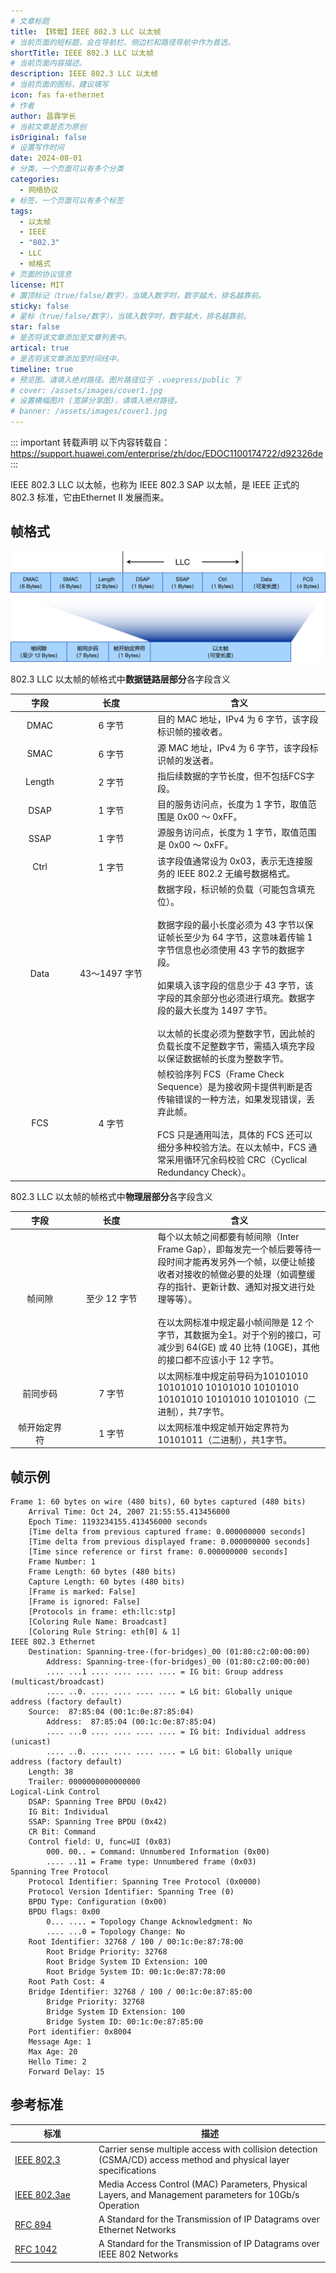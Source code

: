 ```yaml
---
# 文章标题
title: 【转载】IEEE 802.3 LLC 以太帧
# 当前页面的短标题，会在导航栏、侧边栏和路径导航中作为首选。
shortTitle: IEEE 802.3 LLC 以太帧
# 当前页面内容描述。
description: IEEE 802.3 LLC 以太帧
# 当前页面的图标，建议填写
icon: fas fa-ethernet
# 作者
author: 昌霖学长
# 当前文章是否为原创
isOriginal: false
# 设置写作时间
date: 2024-08-01
# 分类，一个页面可以有多个分类
categories: 
  - 网络协议
# 标签，一个页面可以有多个标签
tags: 
  - 以太帧
  - IEEE
  - "802.3"
  - LLC
  - 帧格式
# 页面的协议信息
license: MIT
# 置顶标记（true/false/数字），当填入数字时，数字越大，排名越靠前。
sticky: false
# 星标（true/false/数字），当填入数字时，数字越大，排名越靠前。
star: false
# 是否将该文章添加至文章列表中。
artical: true
# 是否将该文章添加至时间线中。
timeline: true
# 预览图。请填入绝对路径。图片路径位于 .vuepress/public 下
# cover: /assets/images/cover1.jpg
# 设置横幅图片 (宽屏分享图)，请填入绝对路径。
# banner: /assets/images/cover1.jpg
---
```


::: important 转载声明
以下内容转载自：<https://support.huawei.com/enterprise/zh/doc/EDOC1100174722/d92326de>
:::

IEEE 802.3 LLC 以太帧，也称为 IEEE 802.3 SAP 以太帧，是 IEEE 正式的 802.3 标准，它由Ethernet II 发展而来。

## 帧格式

![IEEE 802.3 LLC 以太帧](/assets/postsimages/2024-08-01-IEEE802.3LLC以太帧/IEEE802.3LLC以太帧.jpeg)

802.3 LLC 以太帧的帧格式中**数据链路层部分**各字段含义

| <div style="width:80px">字段</div> | <div style="width:120px">长度</div> | 含义                                                                                                                                                                                                                                                                                                                                                                                         |
| :--------------------------------: | :---------------------------------: | -------------------------------------------------------------------------------------------------------------------------------------------------------------------------------------------------------------------------------------------------------------------------------------------------------------------------------------------------------------------------------------------- |
|                DMAC                |               6 字节                | 目的 MAC 地址，IPv4 为 6 字节，该字段标识帧的接收者。                                                                                                                                                                                                                                                                                                                                        |
|                SMAC                |               6 字节                | 源 MAC 地址，IPv4 为 6 字节，该字段标识帧的发送者。                                                                                                                                                                                                                                                                                                                                          |
|               Length               |               2 字节                | 指后续数据的字节长度，但不包括FCS字段。                                                                                                                                                                                                                                                                                                                                                      |
|                DSAP                |               1 字节                | 目的服务访问点，长度为 1 字节，取值范围是 0x00 ～ 0xFF。                                                                                                                                                                                                                                                                                                                                     |
|                SSAP                |               1 字节                | 源服务访问点，长度为 1 字节，取值范围是 0x00 ～ 0xFF。                                                                                                                                                                                                                                                                                                                                       |
|                Ctrl                |               1 字节                | 该字段值通常设为 0x03，表示无连接服务的 IEEE 802.2 无编号数据格式。                                                                                                                                                                                                                                                                                                                          |
|                Data                |            43～1497 字节            | 数据字段，标识帧的负载（可能包含填充位）。<br> <br>数据字段的最小长度必须为 43 字节以保证帧长至少为 64 字节，这意味着传输 1 字节信息也必须使用 43 字节的数据字段。<br> <br>如果填入该字段的信息少于 43 字节，该字段的其余部分也必须进行填充。数据字段的最大长度为 1497 字节。<br> <br>以太帧的长度必须为整数字节，因此帧的负载长度不足整数字节，需插入填充字段以保证数据帧的长度为整数字节。 |
|                FCS                 |               4 字节                | 帧校验序列 FCS（Frame Check Sequence）是为接收网卡提供判断是否传输错误的一种方法，如果发现错误，丢弃此帧。<br> <br> FCS 只是通用叫法，具体的 FCS 还可以细分多种校验方法。在以太帧中，FCS 通常采用循环冗余码校验 CRC（Cyclical Redundancy Check）。                                                                                                                                           |

802.3 LLC 以太帧的帧格式中**物理层部分**各字段含义

| <div style="width:80px">字段</div> | <div style="width:120px">长度</div> | 含义                                                                                                                                                                                                                                                                                                                                             |
| :--------------------------------: | :---------------------------------: | ------------------------------------------------------------------------------------------------------------------------------------------------------------------------------------------------------------------------------------------------------------------------------------------------------------------------------------------------ |
|               帧间隙               |            至少 12 字节             | 每个以太帧之间都要有帧间隙（Inter Frame Gap），即每发完一个帧后要等待一段时间才能再发另外一个帧，以便让帧接收者对接收的帧做必要的处理（如调整缓存的指针、更新计数、通知对报文进行处理等等）。<br> <br>在以太网标准中规定最小帧间隙是 12 个字节，其数据为全1。对于个别的接口，可减少到 64(GE) 或 40 比特 (10GE)，其他的接口都不应该小于 12 字节。 |
|              前同步码              |               7 字节                | 以太网标准中规定前导码为10101010 10101010 10101010 10101010 10101010 10101010 10101010（二进制），共7字节。                                                                                                                                                                                                                                      |
|            帧开始定界符            |               1 字节                | 以太网标准中规定帧开始定界符为 10101011（二进制），共1字节。                                                                                                                                                                                                                                                                                     |

## 帧示例

```text
Frame 1: 60 bytes on wire (480 bits), 60 bytes captured (480 bits)
    Arrival Time: Oct 24, 2007 21:55:55.413456000 
    Epoch Time: 1193234155.413456000 seconds
    [Time delta from previous captured frame: 0.000000000 seconds]
    [Time delta from previous displayed frame: 0.000000000 seconds]
    [Time since reference or first frame: 0.000000000 seconds]
    Frame Number: 1
    Frame Length: 60 bytes (480 bits)
    Capture Length: 60 bytes (480 bits)
    [Frame is marked: False]
    [Frame is ignored: False]
    [Protocols in frame: eth:llc:stp]
    [Coloring Rule Name: Broadcast]
    [Coloring Rule String: eth[0] & 1]
IEEE 802.3 Ethernet
    Destination: Spanning-tree-(for-bridges)_00 (01:80:c2:00:00:00)
        Address: Spanning-tree-(for-bridges)_00 (01:80:c2:00:00:00)
        .... ...1 .... .... .... .... = IG bit: Group address (multicast/broadcast)
        .... ..0. .... .... .... .... = LG bit: Globally unique address (factory default)
    Source:  87:85:04 (00:1c:0e:87:85:04)
        Address:  87:85:04 (00:1c:0e:87:85:04)
        .... ...0 .... .... .... .... = IG bit: Individual address (unicast)
        .... ..0. .... .... .... .... = LG bit: Globally unique address (factory default)
    Length: 38
    Trailer: 0000000000000000
Logical-Link Control
    DSAP: Spanning Tree BPDU (0x42)
    IG Bit: Individual
    SSAP: Spanning Tree BPDU (0x42)
    CR Bit: Command
    Control field: U, func=UI (0x03)
        000. 00.. = Command: Unnumbered Information (0x00)
        .... ..11 = Frame type: Unnumbered frame (0x03)
Spanning Tree Protocol
    Protocol Identifier: Spanning Tree Protocol (0x0000)
    Protocol Version Identifier: Spanning Tree (0)
    BPDU Type: Configuration (0x00)
    BPDU flags: 0x00
        0... .... = Topology Change Acknowledgment: No
        .... ...0 = Topology Change: No
    Root Identifier: 32768 / 100 / 00:1c:0e:87:78:00
        Root Bridge Priority: 32768
        Root Bridge System ID Extension: 100
        Root Bridge System ID: 00:1c:0e:87:78:00
    Root Path Cost: 4
    Bridge Identifier: 32768 / 100 / 00:1c:0e:87:85:00
        Bridge Priority: 32768
        Bridge System ID Extension: 100
        Bridge System ID: 00:1c:0e:87:85:00
    Port identifier: 0x8004
    Message Age: 1
    Max Age: 20
    Hello Time: 2
    Forward Delay: 15
```

## 参考标准

| <div style="width:120px">标准</div>                             | 描述                                                                                                             |
| --------------------------------------------------------------- | ---------------------------------------------------------------------------------------------------------------- |
| [IEEE 802.3](http://standards.ieee.org/getieee802/802.3.html)   | Carrier sense multiple access with collision detection (CSMA/CD) access method and physical layer specifications |
| [IEEE 802.3ae](http://standards.ieee.org/getieee802/802.3.html) | Media Access Control (MAC) Parameters, Physical Layers, and Management parameters for 10Gb/s Operation           |
| [RFC 894](https://tools.ietf.org/html/rfc894)                   | A Standard for the Transmission of IP Datagrams over Ethernet Networks                                           |
| [RFC 1042](https://tools.ietf.org/html/rfc1042)                 | A Standard for the Transmission of IP Datagrams over IEEE 802 Networks                                           |
